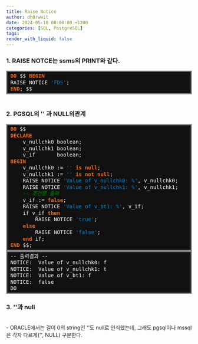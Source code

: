 ```yaml
---
title: Raise Notice
author: dh0rwwit
date: 2024-05-18 00:00:00 +1200
categories: [SQL, PostgreSQL]
tags: 
render_with_liquid: false
---
```


### 1. RAISE NOTCE는 ssms의 PRINT와 같다.
<!-- HTML generated using hilite.me -->
<div style="background: #111111; overflow:auto;width:auto;border:solid gray;border-width:.em .1em .1em .4em;padding:.2em .6em;"><pre style="margin: 0; line-height: 125%"><span style="color: #fb660a; font-weight: bold">DO</span> <span style="color: #ffffff">$$</span> <span style="color: #fb660a; font-weight: bold">BEGIN</span>
<span style="color: #ffffff">RAISE</span> <span style="color: #ffffff">NOTICE</span> <span style="color: #0086d2">&#39;FDS&#39;</span><span style="color: #ffffff">;</span>
<span style="color: #fb660a; font-weight: bold">END</span><span style="color: #ffffff">;</span> <span style="color: #ffffff">$$</span>
</pre></div>


<br>

### 2. PGSQL의 '' 과 NULL의관계
<!-- HTML generated using hilite.me -->
<div style="background: #111111; overflow:auto;width:auto;border:solid gray;border-width:.em .1em .1em .4em;padding:.2em .6em;"><pre style="margin: 0; line-height: 125%"><span style="color: #fb660a; font-weight: bold">DO</span> <span style="color: #ffffff">$$</span>
<span style="color: #fb660a; font-weight: bold">DECLARE</span>
    <span style="color: #ffffff">v_nullchk0</span> <span style="color: #ffffff">boolean;</span>
    <span style="color: #ffffff">v_nullchk1</span> <span style="color: #ffffff">boolean;</span>
    <span style="color: #ffffff">v_if</span>	   <span style="color: #ffffff">boolean;</span>
<span style="color: #fb660a; font-weight: bold">BEGIN</span>
    <span style="color: #ffffff">v_nullchk0</span> <span style="color: #ffffff">:=</span> <span style="color: #0086d2">&#39;&#39;</span> <span style="color: #fb660a; font-weight: bold">is</span> <span style="color: #fb660a; font-weight: bold">null</span><span style="color: #ffffff">;</span>
    <span style="color: #ffffff">v_nullchk1</span> <span style="color: #ffffff">:=</span> <span style="color: #0086d2">&#39;&#39;</span> <span style="color: #fb660a; font-weight: bold">is</span> <span style="color: #fb660a; font-weight: bold">not</span> <span style="color: #fb660a; font-weight: bold">null</span><span style="color: #ffffff">;</span>
    <span style="color: #ffffff">RAISE</span> <span style="color: #ffffff">NOTICE</span> <span style="color: #0086d2">&#39;Value of v_nullchk0: %&#39;</span><span style="color: #ffffff">,</span> <span style="color: #ffffff">v_nullchk0;</span>	
    <span style="color: #ffffff">RAISE</span> <span style="color: #ffffff">NOTICE</span> <span style="color: #0086d2">&#39;Value of v_nullchk1: %&#39;</span><span style="color: #ffffff">,</span> <span style="color: #ffffff">v_nullchk1;</span>
    <span style="color: #008800; font-style: italic; background-color: #0f140f">-- 조건문 출력</span>
    <span style="color: #ffffff">v_if</span> <span style="color: #ffffff">:=</span> <span style="color: #fb660a; font-weight: bold">false</span><span style="color: #ffffff">;</span>
    <span style="color: #ffffff">RAISE</span> <span style="color: #ffffff">NOTICE</span> <span style="color: #0086d2">&#39;Value of v_bt1: %&#39;</span><span style="color: #ffffff">,</span> <span style="color: #ffffff">v_if;</span>
    <span style="color: #ffffff">if</span> <span style="color: #ffffff">v_if</span> <span style="color: #fb660a; font-weight: bold">then</span>
        <span style="color: #ffffff">RAISE</span> <span style="color: #ffffff">NOTICE</span> <span style="color: #0086d2">&#39;true&#39;</span><span style="color: #ffffff">;</span>
    <span style="color: #fb660a; font-weight: bold">else</span> 
        <span style="color: #ffffff">RAISE</span> <span style="color: #ffffff">NOTICE</span> <span style="color: #0086d2">&#39;false&#39;</span><span style="color: #ffffff">;</span>
    <span style="color: #fb660a; font-weight: bold">end</span> <span style="color: #ffffff">if;</span>
<span style="color: #fb660a; font-weight: bold">END</span> <span style="color: #ffffff">$$;</span>
</pre></div>

<!-- HTML generated using hilite.me -->
<div style="background: #111111; overflow:auto;width:auto;border:solid gray;border-width:.em .1em .1em .4em;padding:.2em .6em;"><pre style="margin: 0; line-height: 125%"><span style="color: #ffffff">-- 출력결과 --</span>
<span style="color: #ffffff">NOTICE:  Value of v_nullchk0: f</span>
<span style="color: #ffffff">NOTICE:  Value of v_nullchk1: t</span>
<span style="color: #ffffff">NOTICE:  Value of v_bt1: f</span>
<span style="color: #ffffff">NOTICE:  false</span>
<span style="color: #ffffff">DO</span>
</pre></div>




### 3. ''과 null
<br>
- ORACLE에서는 길이 0의 string인 ''도 null로 인식했는데, 그래도 pgsql이나 mssql은 각자 다르게('', NULL) 구분한다.